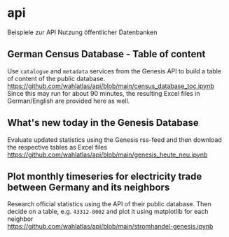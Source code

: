 # api
Beispiele zur API Nutzung öffentlicher Datenbanken

## German Census Database - Table of content
Use `catalogue` and `metadata` services from the Genesis API to build a table of content of the public database.
https://github.com/wahlatlas/api/blob/main/census_database_toc.ipynb  
Since this may run for about 90 minutes, the resulting Excel files in German/English are provided here as well.

## What's new today in the Genesis Database
Evaluate updated statistics using the Genesis rss-feed and then download the respective tables as Excel files  
https://github.com/wahlatlas/api/blob/main/genesis_heute_neu.ipynb

## Plot monthly timeseries for electricity trade between Germany and its neighbors
Research official statistics using the API of their public database.
Then decide on a table, e.g. `43312-0002` and plot it using matplotlib for each neighbor  
https://github.com/wahlatlas/api/blob/main/stromhandel-genesis.ipynb
